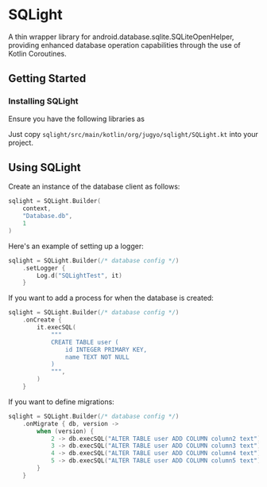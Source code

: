 # SQLight

A thin wrapper library for android.database.sqlite.SQLiteOpenHelper, providing enhanced database operation capabilities through the use of Kotlin Coroutines.

## Getting Started

### Installing SQLight

Ensure you have the following libraries as 

Just copy `sqlight/src/main/kotlin/org/jugyo/sqlight/SQLight.kt` into your project.

## Using SQLight

Create an instance of the database client as follows:

```kotlin
sqlight = SQLight.Builder(
    context,
    "Database.db",
    1
)
```

Here's an example of setting up a logger:

```kotlin
sqlight = SQLight.Builder(/* database config */)
    .setLogger {
        Log.d("SQLightTest", it)
    }
```

If you want to add a process for when the database is created:

```kotlin
sqlight = SQLight.Builder(/* database config */)
    .onCreate {
        it.execSQL(
            """
            CREATE TABLE user (
                id INTEGER PRIMARY KEY,
                name TEXT NOT NULL
            )            
            """,
        )
    }
```

If you want to define migrations:

```kotlin
sqlight = SQLight.Builder(/* database config */)
    .onMigrate { db, version ->
        when (version) {
            2 -> db.execSQL("ALTER TABLE user ADD COLUMN column2 text")
            3 -> db.execSQL("ALTER TABLE user ADD COLUMN column3 text")
            4 -> db.execSQL("ALTER TABLE user ADD COLUMN column4 text")
            5 -> db.execSQL("ALTER TABLE user ADD COLUMN column5 text")
        }
    }
```
